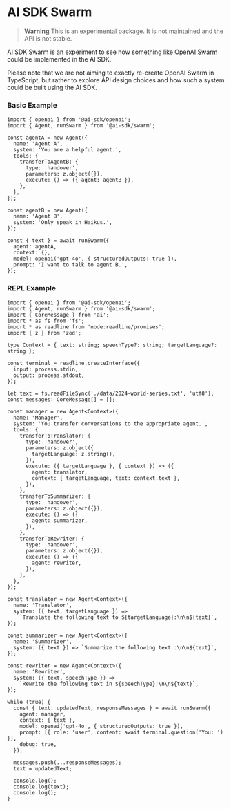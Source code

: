 # AI SDK Swarm

> **Warning**
> This is an experimental package. It is not maintained and the API is not stable.

AI SDK Swarm is an experiment to see how something like [OpenAI Swarm](https://github.com/openai/swarm) could be implemented in the AI SDK.

Please note that we are not aiming to exactly re-create OpenAI Swarm in TypeScript, but rather to explore API design choices and how such a system could be built using the AI SDK.

### Basic Example

```tsx
import { openai } from '@ai-sdk/openai';
import { Agent, runSwarm } from '@ai-sdk/swarm';

const agentA = new Agent({
  name: 'Agent A',
  system: 'You are a helpful agent.',
  tools: {
    transferToAgentB: {
      type: 'handover',
      parameters: z.object({}),
      execute: () => ({ agent: agentB }),
    },
  },
});

const agentB = new Agent({
  name: 'Agent B',
  system: 'Only speak in Haikus.',
});

const { text } = await runSwarm({
  agent: agentA,
  context: {},
  model: openai('gpt-4o', { structuredOutputs: true }),
  prompt: 'I want to talk to agent B.',
});
```

### REPL Example

```tsx
import { openai } from '@ai-sdk/openai';
import { Agent, runSwarm } from '@ai-sdk/swarm';
import { CoreMessage } from 'ai';
import * as fs from 'fs';
import * as readline from 'node:readline/promises';
import { z } from 'zod';

type Context = { text: string; speechType?: string; targetLanguage?: string };

const terminal = readline.createInterface({
  input: process.stdin,
  output: process.stdout,
});

let text = fs.readFileSync('./data/2024-world-series.txt', 'utf8');
const messages: CoreMessage[] = [];

const manager = new Agent<Context>({
  name: 'Manager',
  system: 'You transfer conversations to the appropriate agent.',
  tools: {
    transferToTranslator: {
      type: 'handover',
      parameters: z.object({
        targetLanguage: z.string(),
      }),
      execute: ({ targetLanguage }, { context }) => ({
        agent: translator,
        context: { targetLanguage, text: context.text },
      }),
    },
    transferToSummarizer: {
      type: 'handover',
      parameters: z.object({}),
      execute: () => ({
        agent: summarizer,
      }),
    },
    transferToRewriter: {
      type: 'handover',
      parameters: z.object({}),
      execute: () => ({
        agent: rewriter,
      }),
    },
  },
});

const translator = new Agent<Context>({
  name: 'Translator',
  system: ({ text, targetLanguage }) =>
    `Translate the following text to ${targetLanguage}:\n\n${text}`,
});

const summarizer = new Agent<Context>({
  name: 'Summarizer',
  system: ({ text }) => `Summarize the following text :\n\n${text}`,
});

const rewriter = new Agent<Context>({
  name: 'Rewriter',
  system: ({ text, speechType }) =>
    `Rewrite the following text in ${speechType}:\n\n${text}`,
});

while (true) {
  const { text: updatedText, responseMessages } = await runSwarm({
    agent: manager,
    context: { text },
    model: openai('gpt-4o', { structuredOutputs: true }),
    prompt: [{ role: 'user', content: await terminal.question('You: ') }],
    debug: true,
  });

  messages.push(...responseMessages);
  text = updatedText;

  console.log();
  console.log(text);
  console.log();
}
```
